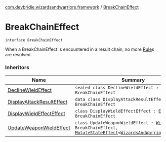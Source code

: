 [com.devbridie.wizardsandwarriors.framework](index.md) / [BreakChainEffect](.)

# BreakChainEffect

`interface BreakChainEffect`

When a BreakChainEffect is encountered in a result chain, no more [Rule](-rule/index.md)s are resolved.

### Inheritors

| Name | Summary |
|---|---|
| [DeclineWieldEffect](../com.devbridie.wizardsandwarriors.sample.wield/-decline-wield-effect.md) | `sealed class DeclineWieldEffect : `[`WieldEffect`](../com.devbridie.wizardsandwarriors.sample.wield/-wield-effect.md)`, BreakChainEffect` |
| [DisplayAttackResultEffect](../com.devbridie.wizardsandwarriors.sample.demo/-display-attack-result-effect/index.md) | `data class DisplayAttackResultEffect : `[`Effect`](-effect/index.md)`, BreakChainEffect` |
| [DisplayWieldEffectEffect](../com.devbridie.wizardsandwarriors.sample.demo/-display-wield-effect-effect/index.md) | `class DisplayWieldEffectEffect : `[`Effect`](-effect/index.md)`, BreakChainEffect` |
| [UpdateWeaponWieldEffect](../com.devbridie.wizardsandwarriors.sample.wield/-update-weapon-wield-effect/index.md) | `class UpdateWeaponWieldEffect : `[`WieldEffect`](../com.devbridie.wizardsandwarriors.sample.wield/-wield-effect.md)`, BreakChainEffect, `[`MutateStateEffect`](-mutate-state-effect/index.md)`<`[`WizardsAndWarriorsGameState`](../com.devbridie.wizardsandwarriors.sample/-wizards-and-warriors-game-state/index.md)`>` |
